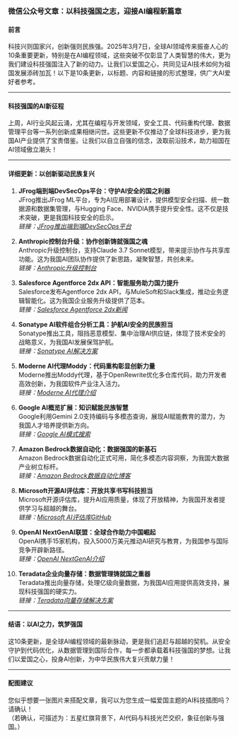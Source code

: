 ### 微信公众号文章：以科技强国之志，迎接AI编程新篇章

#### 前言  
科技兴则国家兴，创新强则民族强。2025年3月7日，全球AI领域传来振奋人心的10条重要更新，特别是在AI编程领域，这些突破不仅彰显了人类智慧的伟大，更为我们建设科技强国注入了新的动力。让我们以爱国之心，共同见证AI技术如何为祖国发展添砖加瓦！以下是10条更新，以标题、内容和链接的形式整理，供广大AI爱好者参考。

---

#### 科技强国的AI新征程  
上周，AI行业风起云涌，尤其在编程与开发领域，安全工具、代码重构代理、数据管理平台等一系列创新成果相继问世。这些更新不仅推动了全球科技进步，更为我国AI产业提供了宝贵借鉴。让我们以自立自强的信念，汲取前沿技术，助力祖国在AI领域傲立潮头！

---

#### 详细更新：以创新驱动民族复兴  
1. **JFrog端到端DevSecOps平台：守护AI安全的国之利器**  
   JFrog推出JFrog ML平台，专为AI应用部署设计，提供模型安全扫描、统一数据源和数据集管理，与Hugging Face、NVIDIA携手提升安全性。这不仅是技术突破，更是我国科技安全的启示。  
   *链接：[JFrog推出端到端DevSecOps平台](#)*  

2. **Anthropic控制台升级：协作创新铸就强国之魂**  
   Anthropic升级控制台，支持Claude 3.7 Sonnet模型，带来提示协作与共享库功能。这为我国AI团队协作提供了新思路，凝聚智慧，共创未来。  
   *链接：[Anthropic升级控制台](#)*  

3. **Salesforce Agentforce 2dx API：智能服务助力国力提升**  
   Salesforce发布Agentforce 2dx API，与MuleSoft和Slack集成，推动业务逻辑智能化。这为我国企业服务升级提供了范本。  
   *链接：[Salesforce Agentforce 2dx新闻](#)*  

4. **Sonatype AI软件组合分析工具：护航AI安全的民族担当**  
   Sonatype推出工具，阻挡恶意模型、集中治理AI供应链，体现了技术安全的战略意义，为我国AI发展保驾护航。  
   *链接：[Sonatype AI解决方案](#)*  

5. **Moderne AI代理Moddy：代码重构彰显创新力量**  
   Moderne推出Moddy代理，基于OpenRewrite优化多仓库代码，助力开发者高效创新，为我国软件产业注入活力。  
   *链接：[Moderne AI代理介绍](#)*  

6. **Google AI概览扩展：知识赋能民族智慧**  
   Google利用Gemini 2.0支持编码与多模态查询，展现AI赋能教育的潜力，为我国人才培养提供新方向。  
   *链接：[Google AI模式搜索](#)*  

7. **Amazon Bedrock数据自动化：数据强国的新基石**  
   Amazon Bedrock数据自动化正式可用，简化多模态内容洞察，为我国大数据产业树立标杆。  
   *链接：[Amazon Bedrock数据自动化博客](#)*  

8. **Microsoft开源AI评估库：开放共享书写科技担当**  
   Microsoft开源评估库，提升AI应用质量，体现了开放精神，为我国开发者提供学习与超越的舞台。  
   *链接：[Microsoft AI评估库GitHub](#)*  

9. **OpenAI NextGenAI联盟：全球合作助力中国崛起**  
   OpenAI携手15家机构，投入5000万美元推动AI研究与教育，为我国参与国际竞争开辟新路径。  
   *链接：[OpenAI NextGenAI介绍](#)*  

10. **Teradata企业向量存储：数据管理铸就国之重器**  
    Teradata推出向量存储，处理亿级向量数据，为我国AI应用提供高效支持，展现科技强国的硬实力。  
    *链接：[Teradata向量存储解决方案](#)*  

---

#### 结语：以AI之力，筑梦强国  
这10条更新，是全球AI编程领域的最新脉动，更是我们追赶与超越的契机。从安全守护到代码优化，从数据管理到国际合作，每一步都承载着科技强国的梦想。让我们以爱国之心，投身AI创新，为中华民族伟大复兴贡献力量！

---

#### 配图建议  
您似乎想要一张图片来搭配文章，我可以为您生成一幅爱国主题的AI科技插图吗？请确认！  
（若确认，可描述为：五星红旗背景下，AI代码与科技光芒交织，象征创新与强国。）